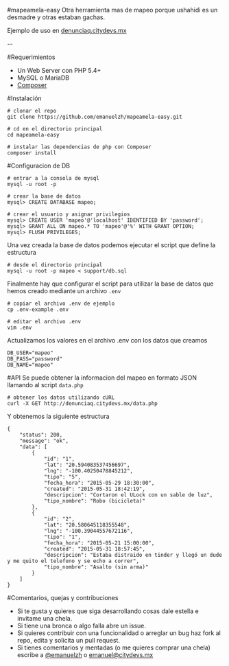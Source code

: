 #mapeamela-easy
Otra herramienta mas de mapeo porque ushahidi es un desmadre y otras estaban gachas.

Ejemplo de uso en [denunciaq.citydevs.mx](http://denunciaq.citydevs.mx)

--

#Requerimientos
- Un Web Server con PHP 5.4+
- MySQL o MariaDB
- [Composer](http://getcomposer.com)

#Instalación

```
# clonar el repo
git clone https://github.com/emanuelzh/mapeamela-easy.git

# cd en el directorio principal
cd mapeamela-easy

# instalar las dependencias de php con Composer
composer install
```

#Configuracion de DB

```
# entrar a la consola de mysql
mysql -u root -p

# crear la base de datos
mysql> CREATE DATABASE mapeo;

# crear el usuario y asignar privilegios
mysql> CREATE USER 'mapeo'@'localhost' IDENTIFIED BY 'password';
mysql> GRANT ALL ON mapeo.* TO 'mapeo'@'%' WITH GRANT OPTION;
mysql> FLUSH PRIVILEGES;
```
Una vez creada la base de datos podemos ejecutar el script que define la estructura

```
# desde el directorio principal
mysql -u root -p mapeo < support/db.sql
```

Finalmente hay que configurar el script para utilizar la base de datos que hemos creado mediante un archivo ```.env```

```
# copiar el archivo .env de ejemplo 
cp .env-example .env

# editar el archivo .env
vim .env
```

Actualizamos los valores en el archivo .env con los datos que creamos

```
DB_USER="mapeo"
DB_PASS="password"
DB_NAME="mapeo"
```

#API
Se puede obtener la informacion del mapeo en formato JSON llamando al script ``data.php``

```
# obtener los datos utilizando cURL
curl -X GET http://denunciaq.citydevs.mx/data.php
```

Y obtenemos la siguiente estructura

```
{
    "status": 200,
    "message": "ok",
    "data": [
        {
            "id": "1",
            "lat": "20.594083537456697",
            "lng": "-100.40250478845212",
            "tipo": "5",
            "fecha_hora": "2015-05-29 18:30:00",
            "created": "2015-05-31 18:42:19",
            "descripcion": "Cortaron el ULock con un sable de luz",
            "tipo_nombre": "Robo (bicicleta)"
        },
        {
            "id": "2",
            "lat": "20.580645118355548",
            "lng": "-100.39044557672116",
            "tipo": "1",
            "fecha_hora": "2015-05-21 15:00:00",
            "created": "2015-05-31 18:57:45",
            "descripcion": "Estaba distraido en tinder y llegó un dude y me quito el telefono y se echo a correr",
            "tipo_nombre": "Asalto (sin arma)"
        }
    ]
}
```

#Comentarios, quejas y contribuciones

- Si te gusta y quieres que siga desarrollando cosas dale estella e invitame una chela.
- Si tiene una bronca o algo falla abre un issue.
- Si quieres contribuir con una funcionalidad o arreglar un bug haz fork al repo, edita y solicita un pull request.
- Si tienes comentarios y mentadas (o me quieres comprar una chela) escribe a [@emanuelzh](http://twitter.com/emanuelzh) o [emanuel@citydevs.mx](mailto:emanuel@citydevs.mx)